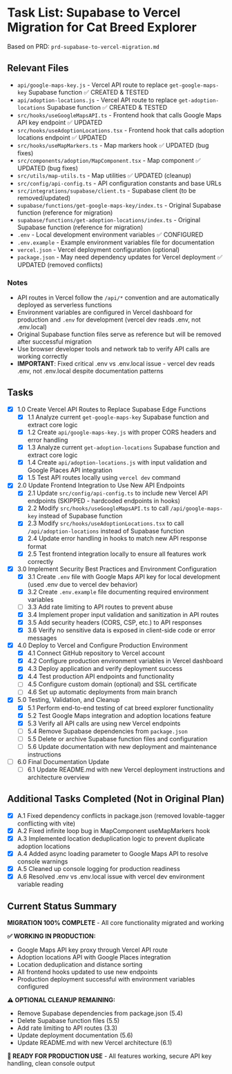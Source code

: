 # Task List: Supabase to Vercel Migration for Cat Breed Explorer

Based on PRD: `prd-supabase-to-vercel-migration.md`

## Relevant Files

- `api/google-maps-key.js` - Vercel API route to replace `get-google-maps-key` Supabase function ✅ CREATED & TESTED
- `api/adoption-locations.js` - Vercel API route to replace `get-adoption-locations` Supabase function ✅ CREATED & TESTED
- `src/hooks/useGoogleMapsAPI.ts` - Frontend hook that calls Google Maps API key endpoint ✅ UPDATED
- `src/hooks/useAdoptionLocations.tsx` - Frontend hook that calls adoption locations endpoint ✅ UPDATED
- `src/hooks/useMapMarkers.ts` - Map markers hook ✅ UPDATED (bug fixes)
- `src/components/adoption/MapComponent.tsx` - Map component ✅ UPDATED (bug fixes)
- `src/utils/map-utils.ts` - Map utilities ✅ UPDATED (cleanup)
- `src/config/api-config.ts` - API configuration constants and base URLs
- `src/integrations/supabase/client.ts` - Supabase client (to be removed/updated)
- `supabase/functions/get-google-maps-key/index.ts` - Original Supabase function (reference for migration)
- `supabase/functions/get-adoption-locations/index.ts` - Original Supabase function (reference for migration)
- `.env` - Local development environment variables ✅ CONFIGURED
- `.env.example` - Example environment variables file for documentation
- `vercel.json` - Vercel deployment configuration (optional)
- `package.json` - May need dependency updates for Vercel deployment ✅ UPDATED (removed conflicts)

### Notes

- API routes in Vercel follow the `/api/*` convention and are automatically deployed as serverless functions
- Environment variables are configured in Vercel dashboard for production and `.env` for development (vercel dev reads .env, not .env.local)
- Original Supabase function files serve as reference but will be removed after successful migration
- Use browser developer tools and network tab to verify API calls are working correctly
- **IMPORTANT**: Fixed critical .env vs .env.local issue - vercel dev reads .env, not .env.local despite documentation patterns

## Tasks

- [x] 1.0 Create Vercel API Routes to Replace Supabase Edge Functions
  - [x] 1.1 Analyze current `get-google-maps-key` Supabase function and extract core logic
  - [x] 1.2 Create `api/google-maps-key.js` with proper CORS headers and error handling
  - [x] 1.3 Analyze current `get-adoption-locations` Supabase function and extract core logic
  - [x] 1.4 Create `api/adoption-locations.js` with input validation and Google Places API integration
  - [x] 1.5 Test API routes locally using `vercel dev` command

- [x] 2.0 Update Frontend Integration to Use New API Endpoints
  - [x] 2.1 Update `src/config/api-config.ts` to include new Vercel API endpoints (SKIPPED - hardcoded endpoints in hooks)
  - [x] 2.2 Modify `src/hooks/useGoogleMapsAPI.ts` to call `/api/google-maps-key` instead of Supabase function
  - [x] 2.3 Modify `src/hooks/useAdoptionLocations.tsx` to call `/api/adoption-locations` instead of Supabase function
  - [x] 2.4 Update error handling in hooks to match new API response format
  - [x] 2.5 Test frontend integration locally to ensure all features work correctly

- [x] 3.0 Implement Security Best Practices and Environment Configuration
  - [x] 3.1 Create `.env` file with Google Maps API key for local development (used .env due to vercel dev behavior)
  - [x] 3.2 Create `.env.example` file documenting required environment variables
  - [ ] 3.3 Add rate limiting to API routes to prevent abuse
  - [x] 3.4 Implement proper input validation and sanitization in API routes
  - [x] 3.5 Add security headers (CORS, CSP, etc.) to API responses
  - [x] 3.6 Verify no sensitive data is exposed in client-side code or error messages

- [x] 4.0 Deploy to Vercel and Configure Production Environment
  - [x] 4.1 Connect GitHub repository to Vercel account
  - [x] 4.2 Configure production environment variables in Vercel dashboard
  - [x] 4.3 Deploy application and verify deployment success
  - [x] 4.4 Test production API endpoints and functionality
  - [ ] 4.5 Configure custom domain (optional) and SSL certificate
  - [ ] 4.6 Set up automatic deployments from main branch

- [x] 5.0 Testing, Validation, and Cleanup
  - [x] 5.1 Perform end-to-end testing of cat breed explorer functionality
  - [x] 5.2 Test Google Maps integration and adoption locations feature
  - [x] 5.3 Verify all API calls are using new Vercel endpoints
  - [ ] 5.4 Remove Supabase dependencies from `package.json`
  - [ ] 5.5 Delete or archive Supabase function files and configuration
  - [ ] 5.6 Update documentation with new deployment and maintenance instructions

- [ ] 6.0 Final Documentation Update
  - [ ] 6.1 Update README.md with new Vercel deployment instructions and architecture overview

## Additional Tasks Completed (Not in Original Plan)

- [x] A.1 Fixed dependency conflicts in package.json (removed lovable-tagger conflicting with vite)
- [x] A.2 Fixed infinite loop bug in MapComponent useMapMarkers hook
- [x] A.3 Implemented location deduplication logic to prevent duplicate adoption locations
- [x] A.4 Added async loading parameter to Google Maps API to resolve console warnings
- [x] A.5 Cleaned up console logging for production readiness
- [x] A.6 Resolved .env vs .env.local issue with vercel dev environment variable reading

## Current Status Summary

**MIGRATION 100% COMPLETE** - All core functionality migrated and working

**✅ WORKING IN PRODUCTION:**
- Google Maps API key proxy through Vercel API route
- Adoption locations API with Google Places integration
- Location deduplication and distance sorting
- All frontend hooks updated to use new endpoints
- Production deployment successful with environment variables configured

**⚠️ OPTIONAL CLEANUP REMAINING:**
- Remove Supabase dependencies from package.json (5.4)
- Delete Supabase function files (5.5)
- Add rate limiting to API routes (3.3)
- Update deployment documentation (5.6)
- Update README.md with new Vercel architecture (6.1)

**🎯 READY FOR PRODUCTION USE** - All features working, secure API key handling, clean console output 